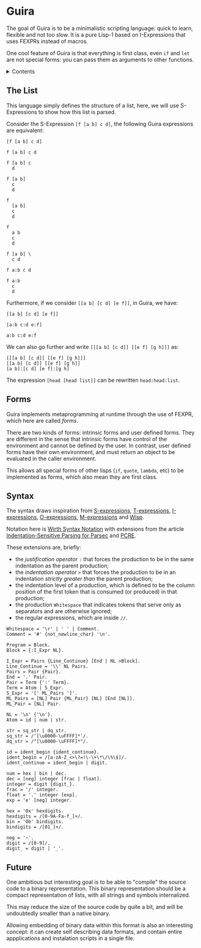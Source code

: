 # Guira

The goal of Guira is to be a minimalistic scripting language:
quick to learn, flexible and not too slow.
It is a pure Lisp-1 based on I-Expressions that
uses FEXPRs instead of macros.

One cool feature of Guira is that everything is first class,
even `if` and `let` are not special forms: you can pass
them as arguments to other functions.

<details>

<summary>Contents</summary>

- [The List](#list)
- [Forms](#forms)
- [Syntax](#syntax)
- [Future](#future)

</details>

## The List <a name="list"></a>

This language simply defines the structure of a list,
here, we will use S-Expressions to show how this list is parsed.

Consider the S-Expression `[f [a b] c d]`,
the following Guira expressions are equivalent:

```
[f [a b] c d]

f [a b] c d

f [a b] c
  d

f [a b]
  c
  d

f
  [a b]
  c
  d

f
  a b
  c
  d

f [a b] \
  c d

f a:b c d

f a:b
  c
  d
```

Furthermore, if we consider `[[a b] [c d] [e f]]`,
in Guira, we have:

```
[[a b] [c d] [e f]]

[a:b c:d e:f]

a:b c:d e:f
```

We can also go further and write `[[[a b] [c d]] [[e f] [g h]]]`
as:

```
[[[a b] [c d]] [[e f] [g h]]]
[[a b] [c d]] [[e f] [g h]]
[a b]:[c d] [e f]:[g h]
```

The expression `[head [head list]]` can be rewritten `head:head:list`.

## Forms <a name="forms"></a>

Guira implements metaprogramming at runtime
through the use of FEXPR, which here are called _forms_.

There are two kinds of forms: intrinsic forms and user defined forms.
They are different in the sense that intrinsic forms have control of the
environment and cannot be defined by the user. In contrast, user defined
forms have their own environment, and must return an object to be evaluated
in the caller environment.

This allows all special forms of other lisps (`if`, `quote`, `lambda`, etc)
to be implemented as forms, which also mean they are first class.

## Syntax <a name="syntax"></a>

The syntax draws inspiration from
[S-expressions](https://www-sop.inria.fr/indes/fp/Bigloo/doc/r5rs-10.html#Formal-syntax),
[T-expressions](https://srfi.schemers.org/srfi-110/srfi-110.html),
[I-expressions](https://srfi.schemers.org/srfi-49/srfi-49.html),
[O-expressions](http://breuleux.net/blog/oexprs.html),
[M-expressions](https://en.m.wikipedia.org/wiki/M-expression) and
[Wisp](https://srfi.schemers.org/srfi-119/srfi-119.html).

Notation here is [Wirth Syntax Notation](https://dl.acm.org/doi/10.1145/359863.359883)
with extensions from the article
[Indentation-Sensitive Parsing for Parsec](https://osa1.net/papers/indentation-sensitive-parsec.pdf)
and [PCRE](https://www.pcre.org/original/doc/html/pcresyntax.html).

These extensions are, briefly:
 - the _justification operator_ `:` that forces the production to be in the same indentation as the parent production;
 - the _indentation operator_ `>` that forces the production to be in an indentation _strictly greater than_ the parent production;
 - the indentation level of a production, which is defined to be the column position of the first token that is consumed (or produced) in that production;
 - the production `Whitespace` that indicates tokens that serve only as separators and are otherwise ignored;
 - the regular expressions, which are inside `//`.

```ebnf
Whitespace = '\r' | ' ' | Comment.
Comment = '#' {not_newline_char} '\n'.

Program = Block.
Block = {:I_Expr NL}.

I_Expr = Pairs {Line_Continue} [End | NL >Block].
Line_Continue = '\\' NL Pairs.
Pairs = Pair {Pair}.
End = '.' Pair.
Pair = Term {':' Term}.
Term = Atom | S_Expr.
S_Expr = '[' ML_Pairs ']'.
ML_Pairs = [NL] Pair {ML_Pair} [NL] [End [NL]].
ML_Pair = [NL] Pair.

NL = '\n' {'\n'}.
Atom = id | num | str.

str = sq_str | dq_str.
sq_str = /'[\u0000-\uFFFF]*'/.
dq_str = /"[\u0000-\uFFFF]*"/.

id = ident_begin {ident_continue}.
ident_begin = /[a-zA-Z_<>\?=!\-\+\*\/\%\$]/.
ident_continue = ident_begin | digit.

num = hex | bin | dec.
dec = [neg] integer [frac | float].
integer = digit {digit_}.
frac = '/' integer.
float = '.' integer [exp].
exp = 'e' [neg] integer.

hex = '0x' hexdigits.
hexdigits = /[0-9A-Fa-f_]+/.
bin = '0b' bindigits.
bindigits = /[01_]+/.

neg = '~'.
digit = /[0-9]/.
digit_ = digit | '_'.
```

## Future

One ambitious but interesting goal is to be able to "compile"
the source code to a binary representation. This binary
representation should be a compact representation of
lists, with all strings and symbols internalized.

This may reduce the size of the source code by
quite a bit, and will be undoubtedly smaller than
a native binary.

Allowing embedding of binary data within this format is
also an interesting concept: it can create self
describing data formats, and contain entire appplications
and instalation scripts in a single file.
